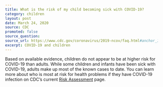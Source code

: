 ```yaml
---
title: What is the risk of my child becoming sick with COVID-19?
category: children
layout: post
date: March 24, 2020
source: CDC
promoted: false
source_question: 
source_url: https://www.cdc.gov/coronavirus/2019-ncov/faq.html#anchor_1584387482747
excerpt: COVID-19 and children
---
```


Based on available evidence, children do not appear to be at higher risk for COVID-19 than adults. While some children and infants have been sick with COVID-19, adults make up most of the known cases to date. You can learn more about who is most at risk for health problems if they have COVID-19 infection on CDC’s current [Risk Assessment](https://www.cdc.gov/coronavirus/2019-ncov/summary.html#risk-assessment) page.